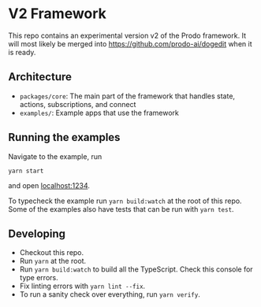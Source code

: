# V2 Framework

This repo contains an experimental version v2 of the Prodo framework. It will
most likely be merged into https://github.com/prodo-ai/dogedit when it is ready.

## Architecture

- `packages/core`: The main part of the framework that handles state, actions,
  subscriptions, and connect
- `examples/`: Example apps that use the framework

## Running the examples

Navigate to the example, run

``` shell
yarn start
```

and open [localhost:1234](http://localhost:1234).

To typecheck the example run `yarn build:watch` at the root of this repo. Some
of the examples also have tests that can be run with `yarn test`.

## Developing

- Checkout this repo.
- Run `yarn` at the root.
- Run `yarn build:watch` to build all the TypeScript. Check this console for
  type errors.
- Fix linting errors with `yarn lint --fix`.
- To run a sanity check over everything, run `yarn verify`.
